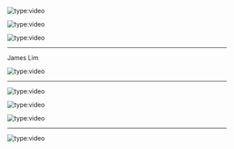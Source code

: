 
![type:video](https://www.youtube.com/embed/P3JACopUOSI?si=a_konxxW3FThSR_m)

![type:video](https://www.youtube.com/embed/zghjRYt8bcM?si=aPvYzGO0nlI-ZEiU)

![type:video](https://www.youtube.com/embed/g6IUYX6b9PU?si=MbR7hhHIQpcACYDW)


---


James Lim

![type:video](https://www.youtube.com/embed/sxKu2a8glEE?si=oVrldFh9hyNwivSz)


---

![type:video](https://www.youtube.com/embed/RGbCR_pq4_A?si=guhK10gUJjp1FMt7)

![type:video](https://www.youtube.com/embed/4JoBM7GkYyM?si=tIp_0Wqg6ayEz1S4)

![type:video](https://www.youtube.com/embed/WRFbpissttY?si=vRT_gG9q2czgYgqq)

<!-- ![type:video]()
![type:video]()
![type:video]()
![type:video]() -->

---

![type:video](https://www.youtube.com/embed/DGEtWN4Plk0?si=xQb-TEiPmVxjLYQH)